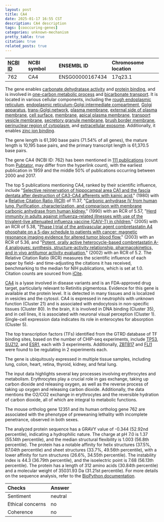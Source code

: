 ```yaml
---
layout: post
title: CA4
date: 2025-01-17 16:55 CST
description: CA4 description
tags: [cooccuring-genes]
categories: unknown-mechanism
pretty_table: true
citation: true
related_posts: true
---
```




| [NCBI ID](https://www.ncbi.nlm.nih.gov/gene/762) | NCBI symbol | ENSEMBL ID | Chromosome location |
| :-------- | :------- | :-------- | :------- |
| 762  | CA4 | ENSG00000167434 | 17q23.1 |



The gene enables [carbonate dehydratase activity](https://amigo.geneontology.org/amigo/term/GO:0004089) and [protein binding](https://amigo.geneontology.org/amigo/term/GO:0005515), and is involved in [one-carbon metabolic process](https://amigo.geneontology.org/amigo/term/GO:0006730) and [bicarbonate transport](https://amigo.geneontology.org/amigo/term/GO:0015701). It is located in various cellular components, including the [rough endoplasmic reticulum](https://amigo.geneontology.org/amigo/term/GO:0005791), [endoplasmic reticulum-Golgi intermediate compartment](https://amigo.geneontology.org/amigo/term/GO:0005793), [Golgi apparatus](https://amigo.geneontology.org/amigo/term/GO:0005794), [trans-Golgi network](https://amigo.geneontology.org/amigo/term/GO:0005802), [plasma membrane](https://amigo.geneontology.org/amigo/term/GO:0005886), [external side of plasma membrane](https://amigo.geneontology.org/amigo/term/GO:0009897), [cell surface](https://amigo.geneontology.org/amigo/term/GO:0009986), [membrane](https://amigo.geneontology.org/amigo/term/GO:0016020), [apical plasma membrane](https://amigo.geneontology.org/amigo/term/GO:0016324), [transport vesicle membrane](https://amigo.geneontology.org/amigo/term/GO:0030658), [secretory granule membrane](https://amigo.geneontology.org/amigo/term/GO:0030667), [brush border membrane](https://amigo.geneontology.org/amigo/term/GO:0031526), [perinuclear region of cytoplasm](https://amigo.geneontology.org/amigo/term/GO:0048471), and [extracellular exosome](https://amigo.geneontology.org/amigo/term/GO:0070062). Additionally, it enables [zinc ion binding](https://amigo.geneontology.org/amigo/term/GO:0008270).


The gene length is 61,390 base pairs (71.54% of all genes), the mature length is 10,195 base pairs, and the primary transcript length is 61,370.5 base pairs.


The gene CA4 (NCBI ID: 762) has been mentioned in [111 publications](https://pubmed.ncbi.nlm.nih.gov/?term=%22CA4%22) (count from [Pubtator](https://academic.oup.com/nar/article/47/W1/W587/5494727), may differ from the hyperlink count), with the earliest publication in 1959 and the middle 50% of publications occurring between 2000 and 2017.


The top 5 publications mentioning CA4, ranked by their scientific influence, include "[Selective reinnervation of hippocampal area CA1 and the fascia dentata after destruction of CA3-CA4 afferents with kainic acid.](https://pubmed.ncbi.nlm.nih.gov/7350980)" (1980) with a [Relative Citation Ratio (RCR)](https://journals.plos.org/plosbiology/article?id=10.1371/journal.pbio.1002541) of 11.37, "[Carbonic anhydrase IV from human lung. Purification, characterization, and comparison with membrane carbonic anhydrase from human kidney.](https://pubmed.ncbi.nlm.nih.gov/2111324)" (1990) with an RCR of 5.57, "[Herd immunity in adults against influenza-related illnesses with use of the trivalent-live attenuated influenza vaccine (CAIV-T) in children.](https://pubmed.ncbi.nlm.nih.gov/15694506)" (2005) with an RCR of 5.38, "[Phase I trial of the antivascular agent combretastatin A4 phosphate on a 5-day schedule to patients with cancer: magnetic resonance imaging evidence for altered tumor blood flow.](https://pubmed.ncbi.nlm.nih.gov/14645433)" (2003) with an RCR of 5.36, and "[Potent, orally active heterocycle-based combretastatin A-4 analogues: synthesis, structure-activity relationship, pharmacokinetics, and in vivo antitumor activity evaluation.](https://pubmed.ncbi.nlm.nih.gov/11931625)" (2002) with an RCR of 5.2. The Relative Citation Ratio (RCR) measures the scientific influence of each paper by field- and time-adjusting the citations it has received, benchmarking to the median for NIH publications, which is set at 1.0. Citation counts are sourced from [iCite](https://icite.od.nih.gov).


[CA4](https://www.proteinatlas.org/ENSG00000167434-CA4) is a lyase involved in disease variants and is an FDA-approved drug target, particularly relevant to Retinitis pigmentosa. Evidence for this gene is available at the protein level. It is detected in many tissues and is localized in vesicles and the cytosol. CA4 is expressed in neutrophils with unknown function (Cluster 21) and is associated with endocytosis in non-specific tissues (Cluster 80). In the brain, it is involved in DNA binding (Cluster 35), and in cell lines, it is associated with neuronal visual perception (Cluster 1). Single-cell expression data indicates its role in enterocytes for absorption (Cluster 5).


The top transcription factors (TFs) identified from the GTRD database of TF binding sites, based on the number of CHIP-seq experiments, include [TP53](https://www.ncbi.nlm.nih.gov/gene/7157), [SUZ12](https://www.ncbi.nlm.nih.gov/gene/23512), and [ESR1](https://www.ncbi.nlm.nih.gov/gene/2099), each with 3 experiments. Additionally, [ZBTB17](https://www.ncbi.nlm.nih.gov/gene/7709) and [FLI1](https://www.ncbi.nlm.nih.gov/gene/2313) were found to be regulating in 2 experiments each.





The gene is ubiquitously expressed in multiple tissue samples, including lung, colon, heart, retina, thyroid, kidney, and fetal lung.


The input data highlights several key processes involving erythrocytes and metabolism. Erythrocytes play a crucial role in gas exchange, taking up carbon dioxide and releasing oxygen, as well as the reverse process of taking up oxygen and releasing carbon dioxide. Additionally, the data mentions the O2/CO2 exchange in erythrocytes and the reversible hydration of carbon dioxide, all of which are integral to metabolic functions.


The mouse ortholog gene 12351 and its human ortholog gene 762 are associated with the phenotype of preweaning lethality with incomplete penetrance, observed in both sexes.


The analyzed protein sequence has a GRAVY value of -0.344 (52.92nd percentile), indicating a hydrophilic nature. The charge at pH 7.0 is 1.37 (55.14th percentile), and the median structural flexibility is 1.003 (56.8th percentile). The protein has a notable affinity for helix structures (37.5%, 87.04th percentile) and sheet structures (33.7%, 49.56th percentile), with a lower affinity for turn structures (26.6%, 34.55th percentile). The instability index is 44.3 (36.79th percentile), and the isoelectric point is 7.68 (56.13th percentile). The protein has a length of 312 amino acids (30.84th percentile) and a molecular weight of 35031.93 Da (31.21st percentile). For more details on the sequence analysis, refer to the [BioPython documentation](https://biopython.org/docs/1.75/api/Bio.SeqUtils.ProtParam.html).





| Checks    | Answer |
| :-------- | :------- |
| Sentiment  | neutral   |
| Ethical concerns | no     |
| Coherence    | no    |